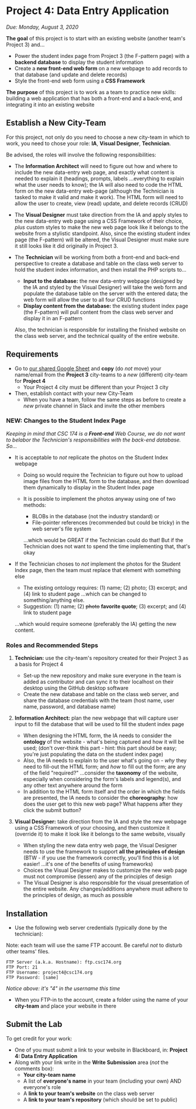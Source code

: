 # Project 4: Data Entry Application

*Due: Monday, August 3, 2020*

**The goal** of this project is to start with an existing website (another team's Project 3) and...

- Power the student index page from Project 3 (the F-pattern page) with a **backend database** to display the student information
- Create a **new front-end web form** on a new webpage to add records to that database (and update and delete records)
- Style the front-end web form using a **CSS Framework**

**The purpose** of this project is to work as a team to practice new skills: building a web application that has both a front-end and a back-end, and integrating it into an existing website

## Establish a New City-Team

For this project, not only do you need to choose a new city-team in which to work, you need to chose your role: **IA**, **Visual Designer**, **Technician**.

Be advised, the roles will involve the following responsibilities:

- The **Information Architect** will need to figure out how and where to include the new data-entry web page, and exactly what content is needed to explain it (headings, prompts, labels ...everything to explain what the user needs to know); the IA will also need to code the HTML form on the new data-entry web-page (although the Technician is tasked to make it valid and make it work).  The HTML form will need to allow the user to create, view (read) update,  and delete records (CRUD)

- The **Visual Designer** must take direction from the IA and apply styles to the new data-entry web page using a CSS Framework of their choice, *plus* custom styles to make the new web page look like it belongs to the website from a stylistic standpoint.  Also, since the existing student index page (the F-pattern) will be altered, the Visual Designer must make sure it still looks like it did originally in Project 3.

- The **Technician** will be working from both a front-end and back-end perspective to create a database and table on the class web server to hold the student index information, and then install the PHP scripts to...

  - **Input to the database:** the new data-entry webpage (designed by the IA and styled by the Visual Designer) will take the web form and populate the database table on the server with the entered data; the web form will allow the user to all four CRUD functions
  - **Display content from the database:** the existing student index page (the F-pattern) will pull content from the class web server and display it in an F-pattern

  Also, the technician is responsible for installing the finished website on the class web server, and the technical quality of the entire website.

## Requirements

- Go to [our shared Google Sheet](https://docs.google.com/spreadsheets/d/1z0z8gNCR0_-zW18ft0YDoiLPn6z4OTuAM5P8jVIa7cg/edit#gid=0)  and **copy** (do *not* move) your name/email from the **Project 3** city-teams to a *new* (different) city-team for **Project 4**
  - Your Project 4 city must be different than your Project 3 city
- Then, establish contact with your new City-Team
  - When you have a team, follow the same steps as before to create a *new* private channel in Slack and invite the other members

### NEW: Changes to the Student Index Page

*Keeping in mind that CSC 174 is a **Front-end** Web Course, we do not want to belabor the Technician's responsibilities with the back-end database.  So...*

- It is acceptable to *not* replicate the photos on the Student Index webpage

  - Doing so would require the Technician to figure out how to upload image files from the HTML form to the database, and then download them dynamically to display in the Student Index page

  - It is possible to implement the photos anyway using one of two methods: 

    - BLOBs in the database (not the industry standard) or 
    - File-pointer references (recommended but could be tricky) in the web server's file system 

    ...which would be GREAT if the Technician could do that!  But if the Technician does not want to spend the time implementing that, that's okay

- If the Technician choses to *not* implement the photos for the Student Index page, then the team must replace that element with something else

  - The existing ontology requires: (1) name; (2) photo; (3) excerpt; and (4) link to student page ...which can be changed to something/anything else.  
  - Suggestion: (1) name; (2) <s>photo</s> **favorite quote**; (3) excerpt; and (4) link to student page

  ...which would require someone (preferably the IA) getting the new content.

### Roles and Recommended Steps

1. **Technician:** use the city-team's repository created for their Project 3 as a basis for Project 4
   - Set-up the new repository and make sure everyone in the team is added as contributor and can sync it to their localhost on their desktop using the GitHub desktop software
   - Create the new database and table on the class web server, and share the database credentials with the team (host name, user name, password, and database name)

2. **Information Architect:** plan the new webpage that will capture user input to fill the database that will be used to fill the student index page 
   - When designing the HTML form, the IA needs to consider the **ontology** of the website - what's being captured and how it will be used; (don't over-think this part - hint: this part should be easy; you're just populating the data on the student index page)
   - Also, the IA needs to explain to the user what's going on - *why* they need to fill-out the HTML form; and *how* to fill out the form; are any of the field "required?" ...consider the **taxonomy** of the website, especially when considering the form's labels and legend(s), and any other text anywhere around the form
   - In addition to the HTML form itself and the order in which the fields are presented, the IA needs to consider the **choreography**: how does the user get to this new web page?  What happens after they click the submit button?  

3. **Visual Designer:** take direction from the IA and style the new webpage using a CSS Framework of your choosing, and then customize it (override it) to make it look like it belongs to the same website, visually
   - When styling the new data entry web page, the Visual Designer needs to use the framework to support **all the principles of design** (BTW - if you use the framework correctly, you'll find this is a lot easier!  ...it's one of the benefits of using frameworks)
   - Choices the Visual Designer makes to customize the new web page must not compromise (lessen) any of the principles of design
   - The Visual Designer is also responsible for the visual presentation of the entire website.  Any changes/additions anywhere must adhere to the principles of design, as much as possible

## Installation

- Use the following web server credentials (typically done by the technician):

Note: each team will use the same FTP account. Be careful *not* to disturb other teams' files.

```
FTP Server (a.k.a. Hostname): ftp.csc174.org
FTP Port: 21
FTP Username: project4@csc174.org
FTP Password: [same]
```

*Notice above: it's "4" in the username this time*

- When you FTP-in to the account, create a folder using the name of your **city-team** and place your website in there

## Submit the Lab

To get credit for your work:

- One of you must submit a link to your website in Blackboard, in: **Project 4: Data Entry Application**
- Along with your link write in the **Write Submission** area (*not* the comments box):
  - **Your city-team name**
  - A list of **everyone's name** in your team (including your own) AND everyone's role
  - A **link to your team's website** on the class web server
  - A **link to your team's repository** (which should be set to public)
